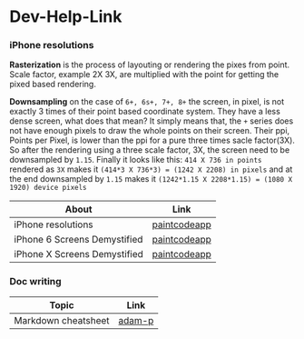 # Dev-Help-Link

### iPhone resolutions
**Rasterization** is the process of layouting or rendering the pixes from point. Scale factor, example 2X 3X, are multiplied with the point for getting the pixed based rendering.

**Downsampling** on the case of `6+, 6s+, 7+, 8+` the screen, in pixel, is not exactly 3 times of their point based coordinate system. They have a less dense screen, what does that mean? It simply means that, the `+` series does not have enough pixels to draw the whole points on their screen. Their ppi, Points per Pixel, is lower than the ppi for a pure three times sacle factor(3X). So after the rendering using a three scale factor, 3X, the screen need to be downsampled by `1.15`. Finally it looks like this: `414 X 736 in points` rendered as `3X` makes it `(414*3 X 736*3) = (1242 X 2208) in pixels` and at the end downsampled by `1.15` makes it `(1242*1.15 X 2208*1.15) = (1080 X 1920) device pixels`

About | Link
--- | ---
iPhone resolutions  | [paintcodeapp](https://www.paintcodeapp.com/news/ultimate-guide-to-iphone-resolutions)
iPhone 6 Screens Demystified | [paintcodeapp](https://www.paintcodeapp.com/news/iphone-6-screens-demystified)
iPhone X Screens Demystified | [paintcodeapp](https://www.paintcodeapp.com/news/iphone-x-screen-demystified)

### Doc writing

Topic | Link
--- | ---
Markdown cheatsheet | [adam-p](https://github.com/adam-p/markdown-here/wiki/Markdown-Cheatsheet#tables)
